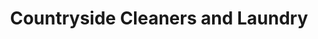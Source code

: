 ---
title: "Countryside Cleaners and Laundry"
url: /mint-hill/countryside-cleaners-and-laundry/
shop: laundry
---